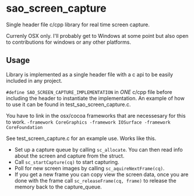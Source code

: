 # sao_screen_capture
Single header file c/cpp library for real time screen capture.

Currenly OSX only.
I'll probably get to Windows at some point but also open to contributions for windows or any other platforms.

## Usage
Library is implemented as a single header file with a c api to be easily included in any project.

`#define SAO_SCREEN_CAPTURE_IMPLEMENTATION` in *ONE* c/cpp file before including the header to instantiate the implementation.
An example of how to use it can be found in test_sao_screen_capture.c.

You have to link in the osx/cocoa frameworks that are necessesary for this to work.
`-framework CoreGraphics -framework IOSurface -framework CoreFoundation`

See test_screen_capture.c for an example use. Works like this.

* Set up a capture queue by calling `sc_allocate`. You can then read info about the screen and capture from the struct.
* Call `sc_startCapture(cq)` to start capturing.
* Poll for new screen images by calling `sc_aquireNextFrame(cq)`.
* If you get a new frame you can copy view the screen data, once you are done with the frame call `sc_releaseFrame(cq, frame)` to release the memory back to the capture_queue.

